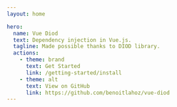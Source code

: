 ```yaml
---
layout: home

hero:
  name: Vue Diod
  text: Dependency injection in Vue.js.
  tagline: Made possible thanks to DIOD library.
  actions:
    - theme: brand
      text: Get Started
      link: /getting-started/install
    - theme: alt
      text: View on GitHub
      link: https://github.com/benoitlahoz/vue-diod
---
```

